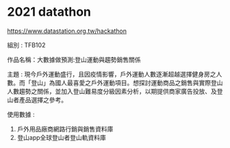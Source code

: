 # 2021 datathon

https://www.datastation.org.tw/hackathon

組別 : TFB102

作品名稱：大數據做預測:登山運動與趨勢銷售關係

主題 : 現今戶外運動盛行，且因疫情影響，戶外運動人數逐漸超越選擇健身房之人數。而「登山」為國人最喜愛之戶外運動項目。想探討運動商品之銷售與實際登山人數趨勢之關係，並加入登山難易度分級因素分析，以期提供商家廣告投放、及登山者產品選擇之參考。

使用數據 : 
1. 戶外用品廠商網路行銷與銷售資料庫
2. 登山app全球登⼭者登⼭軌資料庫
